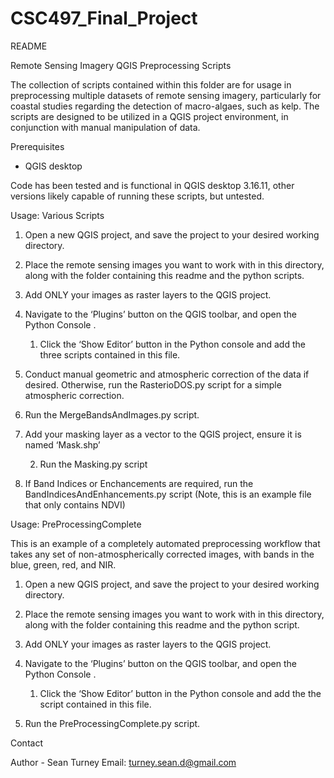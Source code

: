 # CSC497_Final_Project
README


Remote Sensing Imagery QGIS Preprocessing Scripts


The collection of scripts contained within this folder are for usage in preprocessing multiple datasets of remote sensing imagery, particularly for coastal studies regarding the detection of macro-algaes, such as kelp. The scripts are designed to be utilized in a QGIS project environment, in conjunction with manual manipulation of data.


Prerequisites


* QGIS desktop


Code has been tested and is functional in QGIS desktop 3.16.11, other versions likely capable of running these scripts, but untested.


Usage: Various Scripts


1. Open a new QGIS project, and save the project to your desired working directory.


2. Place the remote sensing images you want to work with in this directory, along with the folder containing this readme and the python scripts.


3. Add ONLY your images as raster layers to the QGIS project.


4. Navigate to the ‘Plugins’ button on the QGIS toolbar, and open the Python Console .


   1. Click the ‘Show Editor’ button in the Python console and add the three scripts contained in this file.


5.  Conduct manual geometric and atmospheric correction of the data if desired. Otherwise, run the RasterioDOS.py script for a simple atmospheric correction.


6. Run the MergeBandsAndImages.py script.


7. Add your masking layer as a vector to the QGIS project, ensure it is named ‘Mask.shp’


   2. Run the Masking.py script


8. If Band Indices or Enchancements are required, run the BandIndicesAndEnhancements.py script (Note, this is an example file that only contains NDVI)


Usage: PreProcessingComplete


This is an example of a completely automated preprocessing workflow that takes any set of non-atmospherically corrected images, with bands in the blue, green, red, and NIR.


1. Open a new QGIS project, and save the project to your desired working directory.


2. Place the remote sensing images you want to work with in this directory, along with the folder containing this readme and the python script.


3. Add ONLY your images as raster layers to the QGIS project.


4. Navigate to the ‘Plugins’ button on the QGIS toolbar, and open the Python Console .


   1. Click the ‘Show Editor’ button in the Python console and add the the script contained in this file.


5. Run the PreProcessingComplete.py script.


Contact


Author - Sean Turney
Email: turney.sean.d@gmail.com
